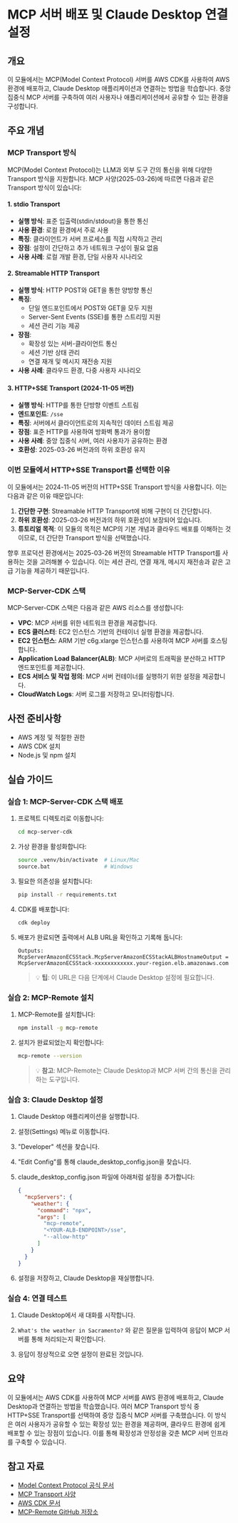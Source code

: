 # MCP 서버 배포 및 Claude Desktop 연결 설정

## 개요
이 모듈에서는 MCP(Model Context Protocol) 서버를 AWS CDK를 사용하여 AWS 환경에 배포하고, Claude Desktop 애플리케이션과 연결하는 방법을 학습합니다. 중앙 집중식 MCP 서버를 구축하여 여러 사용자나 애플리케이션에서 공유할 수 있는 환경을 구성합니다.

## 주요 개념

### MCP Transport 방식
MCP(Model Context Protocol)는 LLM과 외부 도구 간의 통신을 위해 다양한 Transport 방식을 지원합니다. MCP 사양(2025-03-26)에 따르면 다음과 같은 Transport 방식이 있습니다:

#### 1. stdio Transport
- **실행 방식**: 표준 입출력(stdin/stdout)을 통한 통신
- **사용 환경**: 로컬 환경에서 주로 사용
- **특징**: 클라이언트가 서버 프로세스를 직접 시작하고 관리
- **장점**: 설정이 간단하고 추가 네트워크 구성이 필요 없음
- **사용 사례**: 로컬 개발 환경, 단일 사용자 시나리오

#### 2. Streamable HTTP Transport
- **실행 방식**: HTTP POST와 GET을 통한 양방향 통신
- **특징**:
  - 단일 엔드포인트에서 POST와 GET을 모두 지원
  - Server-Sent Events (SSE)를 통한 스트리밍 지원
  - 세션 관리 기능 제공
- **장점**:
  - 확장성 있는 서버-클라이언트 통신
  - 세션 기반 상태 관리
  - 연결 재개 및 메시지 재전송 지원
- **사용 사례**: 클라우드 환경, 다중 사용자 시나리오

#### 3. HTTP+SSE Transport (2024-11-05 버전)
- **실행 방식**: HTTP를 통한 단방향 이벤트 스트림
- **엔드포인트**: `/sse`
- **특징**: 서버에서 클라이언트로의 지속적인 데이터 스트림 제공
- **장점**: 표준 HTTP를 사용하여 방화벽 통과가 용이함
- **사용 사례**: 중앙 집중식 서버, 여러 사용자가 공유하는 환경
- **호환성**: 2025-03-26 버전과의 하위 호환성 유지

### 이번 모듈에서 HTTP+SSE Transport를 선택한 이유

이 모듈에서는 2024-11-05 버전의 HTTP+SSE Transport 방식을 사용합니다. 이는 다음과 같은 이유 때문입니다:

1. **간단한 구현**: Streamable HTTP Transport에 비해 구현이 더 간단합니다.
2. **하위 호환성**: 2025-03-26 버전과의 하위 호환성이 보장되어 있습니다.
3. **튜토리얼 목적**: 이 모듈의 목적은 MCP의 기본 개념과 클라우드 배포를 이해하는 것이므로, 더 간단한 Transport 방식을 선택했습니다.

향후 프로덕션 환경에서는 2025-03-26 버전의 Streamable HTTP Transport를 사용하는 것을 고려해볼 수 있습니다. 이는 세션 관리, 연결 재개, 메시지 재전송과 같은 고급 기능을 제공하기 때문입니다.

### MCP-Server-CDK 스택

MCP-Server-CDK 스택은 다음과 같은 AWS 리소스를 생성합니다:

- **VPC**: MCP 서버를 위한 네트워크 환경을 제공합니다.
- **ECS 클러스터**: EC2 인스턴스 기반의 컨테이너 실행 환경을 제공합니다.
- **EC2 인스턴스**: ARM 기반 c6g.xlarge 인스턴스를 사용하여 MCP 서버를 호스팅합니다.
- **Application Load Balancer(ALB)**: MCP 서버로의 트래픽을 분산하고 HTTP 엔드포인트를 제공합니다.
- **ECS 서비스 및 작업 정의**: MCP 서버 컨테이너를 실행하기 위한 설정을 제공합니다.
- **CloudWatch Logs**: 서버 로그를 저장하고 모니터링합니다.

## 사전 준비사항

- AWS 계정 및 적절한 권한
- AWS CDK 설치
- Node.js 및 npm 설치

## 실습 가이드

### 실습 1: MCP-Server-CDK 스택 배포

1. 프로젝트 디렉토리로 이동합니다:
   ```bash
   cd mcp-server-cdk
   ```

2. 가상 환경을 활성화합니다:
   ```bash
   source .venv/bin/activate  # Linux/Mac
   source.bat                 # Windows
   ```

3. 필요한 의존성을 설치합니다:
   ```bash
   pip install -r requirements.txt
   ```

4. CDK를 배포합니다:
   ```bash
   cdk deploy
   ```

5. 배포가 완료되면 출력에서 ALB URL을 확인하고 기록해 둡니다:
   ```
   Outputs:
   McpServerAmazonECSStack.McpServerAmazonECSStackALBHostnameOutput = McpServerAmazonECSStack-xxxxxxxxxxxx.your-region.elb.amazonaws.com
   ```
   > 💡 **팁**: 이 URL은 다음 단계에서 Claude Desktop 설정에 필요합니다.

### 실습 2: MCP-Remote 설치

1. MCP-Remote를 설치합니다:
   ```bash
   npm install -g mcp-remote
   ```

2. 설치가 완료되었는지 확인합니다:
   ```bash
   mcp-remote --version
   ```
   > 💡 **참고**: MCP-Remote는 Claude Desktop과 MCP 서버 간의 통신을 관리하는 도구입니다.

### 실습 3: Claude Desktop 설정

1. Claude Desktop 애플리케이션을 실행합니다.

2. 설정(Settings) 메뉴로 이동합니다.

3. "Developer" 섹션을 찾습니다.

4. "Edit Config"를 통해 claude_desktop_config.json을 찾습니다.

5. claude_desktop_config.json 파일에 아래처럼 설정을 추가합니다:
   ```json
   {
     "mcpServers": {
       "weather": {
         "command": "npx",
         "args": [
           "mcp-remote",
           "<YOUR-ALB-ENDPOINT>/sse",
           "--allow-http"
         ]
       }
     }
   }
   ```

6. 설정을 저장하고, Claude Desktop을 재실행합니다.

### 실습 4: 연결 테스트

1. Claude Desktop에서 새 대화를 시작합니다.

2. `What's the weather in Sacramento?` 와 같은 질문을 입력하여 응답이 MCP 서버를 통해 처리되는지 확인합니다.

3. 응답이 정상적으로 오면 설정이 완료된 것입니다.

## 요약
이 모듈에서는 AWS CDK를 사용하여 MCP 서버를 AWS 환경에 배포하고, Claude Desktop과 연결하는 방법을 학습했습니다. 여러 MCP Transport 방식 중 HTTP+SSE Transport를 선택하여 중앙 집중식 MCP 서버를 구축했습니다. 이 방식은 여러 사용자가 공유할 수 있는 확장성 있는 환경을 제공하며, 클라우드 환경에 쉽게 배포할 수 있는 장점이 있습니다. 이를 통해 확장성과 안정성을 갖춘 MCP 서버 인프라를 구축할 수 있습니다.

## 참고 자료
- [Model Context Protocol 공식 문서](https://modelcontextprotocol.io/)
- [MCP Transport 사양](https://modelcontextprotocol.io/specification/2025-03-26/basic/transports)
- [AWS CDK 문서](https://docs.aws.amazon.com/cdk/latest/guide/home.html)
- [MCP-Remote GitHub 저장소](https://github.com/anthropic-labs/mcp-remote) 